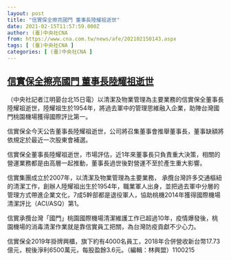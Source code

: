 ```yaml
---
layout: post
title: "信實保全擦亮國門 董事長陸耀祖逝世"
date: 2021-02-15T11:57:59.000Z
author: (臺)中央社CNA
from: https://www.cna.com.tw/news/afe/202102150143.aspx
tags: [ (臺)中央社CNA ]
categories: [ (臺)中央社CNA ]
---
```

<!--1613390279000-->
[信實保全擦亮國門 董事長陸耀祖逝世](https://www.cna.com.tw/news/afe/202102150143.aspx)
------

<div>
<div></div><div class="paragraph"><p>（中央社記者江明晏台北15日電）以清潔及物業管理為主要業務的信實保全董事長陸耀祖逝世，陸耀祖生於1954年，將過去軍中的管理思維融入企業，助陣台灣國門桃園機場獲得國際評比第一。</p><p>信實保全今天公告董事長陸耀祖逝世，公司將召集董事會推舉董事長，董事缺額將依規定於最近一次股東會補選。</p><p>信實保全董事長陸耀祖逝世，市場評估，近1年來董事長只負責重大決策，相關的營運業務都是由高層一起推動，董事長過世後對營運不至於產生重大影響。</p><p>信實集團成立於2007年，以清潔及物業管理為主要業務， 承攬台灣許多交通樞紐的清潔工作，創辦人陸耀祖出生於1954年，職業軍人出身，並把過去軍中分層的管理方式帶進企業文化，7成5幹部都是退役軍人，協助桃機2014年獲得國際機場清潔評比（ACI/ASQ）第1。</p><p>信實承攬台灣「國門」桃園國際機場清潔維護工作已超過10年，疫情爆發後，桃園機場的消毒清潔作業就是靠信實員工把關，為台灣防疫貢獻不少心力。</p><p>信實保全2019年掛牌興櫃，旗下約有4000名員工，2018年合併營收新台幣17.73億元，稅後淨利6500萬元，每股盈餘3.6元。（編輯：林興盟）1100215</p></div>
</div>
